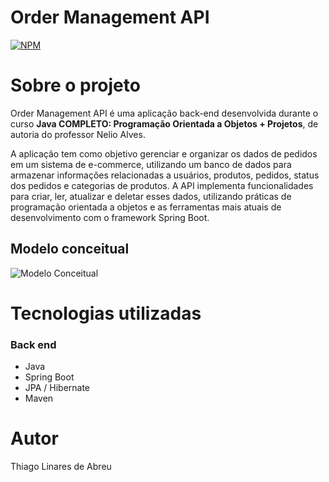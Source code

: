 
# Order Management API
[![NPM](https://img.shields.io/npm/l/react)](https://github.com/tabreubr/workshop-springboot3-jpa/blob/main/LICENSE) 

# Sobre o projeto

Order Management API é uma aplicação back-end desenvolvida durante o curso **Java COMPLETO: Programação Orientada a Objetos + Projetos**, de autoria do professor Nelio Alves.

A aplicação tem como objetivo gerenciar e organizar os dados de pedidos em um sistema de e-commerce, utilizando um banco de dados para armazenar informações relacionadas a usuários, produtos, pedidos, status dos pedidos e categorias de produtos.
A API implementa funcionalidades para criar, ler, atualizar e deletar esses dados, utilizando práticas de programação orientada a objetos e as ferramentas mais atuais de desenvolvimento com o framework Spring Boot.

## Modelo conceitual
![Modelo Conceitual](https://github.com/user-attachments/assets/c64acf2e-6623-461d-b9d6-841fd6ca5342)


# Tecnologias utilizadas
### Back end
- Java
- Spring Boot
- JPA / Hibernate
- Maven

# Autor

Thiago Linares de Abreu
